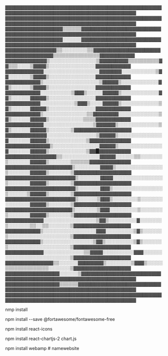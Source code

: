 ▓▓▓▓▓▓▓▓▓▓▓▓▓▓▓▓▓▓▓▓▓▓▓▓▓▓▓▓▓▓▓▓▓▓▓▓▓▓▓▓▓▓▓▓▓▓▓▓▓▓▓▓▓▓▓▓▓▓▓▓▓▓▓▓▓▓▓▓▓▓▓▓▓▓▓▓▓▓▓▓▓▓▓▓▓▓▓▓▓▓
▓▓▓▓▓▓▓▓▓▓▓▓▓▓▓▓▓▓▓▓▓▓▓▓▓▓▓▓▓▓▓▓▓▓▓▓▓▓▓▓▓▓▓▓▓▓▓▓▓▓▓▓▓▓▓▓▓▓▓▓▓▓▓▓▓▓▓▓▓▓▓▓▓▓▓▓▓▓▓▓▓▓▓▓▓▓▓▓▓▓
▓▓▓▓▓▓▓▓▓▓▓▓▓▓▓▓▓▓▒▒▒▒▒▒▓▓▓▓▓▓▓▓▓▓▓▓▓▓▓▓▓▓▓▓▓▓▓▓▓▓▓▓▓▓▓▓▓▓▓▓▓▓▓▓▓▓▓▓▓▓▓▓▓▓▓▓▓▓▓▓▓▓▓▓▓▓▓▓▓▓
▓▓▓▓▓▓▓▓▓▓▓▓▓▓▓▓▓▓░░░░░░▓▓▓▓▓▓▓▓▓▓▓▓▓▓▓▓▓▓▓▓▓▓▓▓▓▓▓▓▓▓▓▓▓▓▓▓▓▓▓▓▓▓▓▓▓▓▓▓▓▓▓▓▓▓▓▓▓▓▓▓▓▓▓▓▓▓
▓▓▓▓▓▓▓▓▓▓▓▓▓▓▓▓▒▒░░░░░░░░▒▒▓▓▓▓▓▓▓▓▓▓▓▓▓▓▓▓▓▓▓▓▓▓▓▓▓▓▓▓▓▓▓▓▓▓▓▓▒▒▒▒▒▒▒▒▒▒▒▒▒▒▒▓▓▓▓▓▓▓▓▓▓▓
▓▓▓▓▓▓▓▓▓▓▓▓▓▒░░░░░░░░░░░░░░░▒▓▓▓▓▓▓▓▓▓▒▒▒▒▒▒▒▒▒▒▓▓▒▒▒░░░░▒▓▓▓▓▒░░░░░░░░░░░░░░░▓▓▓▓▓▓▓▓▓▓▓
▓▓▓▓▓▓▓▓▓▓▓▓░░░░░░░░░░░░░░░░░░▓▓▓▓▓▓▓░░░░░░░░░░░▒▓▓░░░░░░░▒▓▓▓▓▒░░░░░░░░░░░░░░░▓▓▓▓▓▓▓▓▓▓▓
▓▓▓▓▓▓▓▓▓▓▓▒░░░░░░░░░░░░░░░░░░▒▓▓▓▓▓▒░░░░░░░░░░░░▓▓▒░░░░░░▒▓▓▓▓▒░░░░░░░░░░░░░░░▓▓▓▓▓▓▓▓▓▓▓
▓▓▓▓▓▓▓▓▓▓▓░░░░░░░░░░▒▓▓▓▒░░░░░▓▓▓▓▓▒░░░░░░░░░░░░▓▓▒░░░░░░▓▓▓▓▓▒░░░░░░░░░░░░░░░▓▓▓▓▓▓▓▓▓▓▓
▓▓▓▓▓▓▓▓▓▓▓░░░░░░░░░░░▒▓▓▓▒░░░░▓▓▓▓▓▒░░░░░░░░░░░░▒▓▒░░░░░░▓▓▓▓▓▒░░░░░░░░░░░░░░░▓▓▓▓▓▓▓▓▓▓▓
▓▓▓▓▓▓▓▓▓▓▓▒░░░░░░░░░░░░░░▒▒▓▓▓▓▓▓▓▓░░░░░░░░░░░░░▒▓▒░░░░░░▓▓▓▓▓▒░░░░░░░░░░░▒▒▒▒▓▓▓▓▓▓▓▓▓▓▓
▓▓▓▓▓▓▓▓▓▓▓▓░░░░░░░░░░░░░░░░▒▓▓▓▓▓▓▒░░░░░░░░░░░░░▒▓▒░░░░░░▓▓▓▓▓▒░░░░░░░▒▓▓▓▓▓▓▓▓▓▓▓▓▓▓▓▓▓▓
▓▓▓▓▓▓▓▓▓▓▓▓▓░░░░░░░░░░░░░░░░▒▓▓▓▓▓▒░░░░░░░░░░░░░░▓░░░░░░░▓▓▓▓▓▒░░░░░░░░░░░░▒▓▓▓▓▓▓▓▓▓▓▓▓▓
▓▓▓▓▓▓▓▓▓▓▓▓▓▓▒░░░░░░░░░░░░░░░▓▓▓▓▓▒░░░░░░░░░░░░░░▓░░░░░░░▓▓▓▓▓▒░░░░░░░░░░░░▒▓▓█▓▓▓▓▓▓▓▓▓▓
▓▓▓▓▓▓▓▓▓▓▓▓▓▓▓▓▒▒░░░░░░░░░░░░▓▓▓▓▓░░░░░░▒▒░░░░░░░▒░░░░░░░▓▓▓▓▓▒░░░░░░░▒▒▒▒▒▒▓▓▓▓▓▓▓▓▓▓▓▓▓
▓▓▓▓▓▓▓▓▓▓▓▓▓▓▓▓▓▓▓▓▓▒░░░░░░░░▓▓▓▓▒░░░░░░░░░░░░░░░▒░░░░░░░▓▓▓▓▓▒░░░░░░░▒▓▓▓▓▓▓▓▓▓▓▓▓▓▓▓▓▓▓
▓▓▓▓▓▓▓▓▓▓▓▓▓▓▓▓▓▓▓▓▓▓▒░░░░░░░▓▓▓▓░░░░░░░░░░░░░░░░▒░░░░░░░▓▓▓▓▓▒░░░░░░░▒▓▓▓▓▓▓▓▓▓▓▓▓▓▓▓▓▓▓
▓▓▓▓▓▓▓▓▓▓▓▓▓▓▓▓▓▓▓▓▓▓▒░░░░░░░▓▓▓▒░░░░░░░░░░░░░░░░▒░░░░░░▒▓▓▓▓▓▒░░░░░░░▒▓▓▓▓▓▓▓▓▓▓▓▓▓▓▓▓▓▓
▓▓▓▓▓▓▓▓▓▓▓▓▓▓▓▓▓▓▓▓▓▓▒░░░░░░▒▓▓▓▒░░░░░░░░▒░░░░░░░░░░░░░░░▓▓▓▓▓▒░░░░░░░▒▓▓▓▓▓▓▓▓▓▓▓▓▓▓▓▓▓▓
▓▓▓▓▓▓▓▓▓▓▓▓▓▓▓▓▓▓▓▓▓▒░░░░░░░▒▓▓▓░░░░░░░░░▒░░░░░░░▒░░░░░░░▓▓▓▓▓▒░░░░░░░▒▓▓▓▓▓▓▓▓▓▓▓▓▓▓▓▓▓▓
▓▓▓▓▓▓▓▓▓▓▓▓░░░░░░░░░░░░░░░░░▒▓▓▒░░░░░░░░░▓░░░░░░░▒░░░░░░░▒▒░░▒▒░░░░░░░▒▓▓▓▓▓▓▓▓▓▓▓▓▓▓▓▓▓▓
▓▓▓▓▓▓▓▓▓▓▓▒░░░░░░░░░░░░░░░░░▓▓▓░░░░░░░░░▒▓▒░░░░░░▒░░░░░░░░░░░░░░░░░░░░▒▓▓▓▓▓▓▓▓▓▓▓▓▓▓▓▓▓▓
▓▓▓▓▓▓▓▓▓▓▓▒░░░░░░░░░░░░░░░░▒▓▓▒░░░░░░░░░▒▓▒░░░░░░▒░░░░░░░░░░░░░░░░░░░░▒▓▓▓▓▓▓▓▓▓▓▓▓▓▓▓▓▓▓
▓▓▓▓▓▓▓▓▓▓▓▓░░░░░░░░░░░░░▒▒▓▓▓▓░░░░░░░░░░▓▓▓░░░░░░░░░░░░░░░░░░░░░░░░░░░▒▓▓▓▓▓▓▓▓▓▓▓▓▓▓▓▓▓▓
▓▓▓▓▓▓▓▓▓▓▓▓▓▓▓▒▒░░░░░░▓▓▓▓▓▓▓▓▒░░░░░░░░▒▓▓▓▒░░░░░▒▒▒▒▒▒▒▒▒▒▒▒▒▒░░░░░░░▒▓▓▓▓▓▓▓▓▓▓▓▓▓▓▓▓▓▓
▓▓▓▓▓▓▓▓▓▓▓▓▓▓▓▓▓░░░░░░▒▓▓▓▓▓▓▓▓▓▓▓▓▓▓▓▓▓▓▓▓▓▓▓▓▓▓▓▓▓▓▓▓▓▓▓▓▓▓▓▓▓▓▓▓▓▓▓▓▓▓▓▓▓▓▓▓▓▓▓▓▓▓▓▓▓▓
▓▓▓▓▓▓▓▓▓▓▓▓▓▓▓▓▓▒▒▒▒▒▒▓▓▓▓▓▓▓▓▓▓▓▓▓▓▓▓▓▓▓▓▓▓▓▓▓▓▓▓▓▓▓▓▓▓▓▓▓▓▓▓▓▓▓▓▓▓▓▓▓▓▓▓▓▓▓▓▓▓▓▓▓▓▓▓▓▓▓
▓▓▓▓▓▓▓▓▓▓▓▓▓▓▓▓▓▓▓▓▓▓▓▓▓▓▓▓▓▓▓▓▓▓▓▓▓▓▓▓▓▓▓▓▓▓▓▓▓▓▓▓▓▓▓▓▓▓▓▓▓▓▓▓▓▓▓▓▓▓▓▓▓▓▓▓▓▓▓▓▓▓▓▓▓▓▓▓▓▓

nmp install

npm install --save @fortawesome/fontawesome-free

npm install react-icons

npm install react-chartjs-2 chart.js

npm install webamp
#   n a m e w e b s i t e  
 